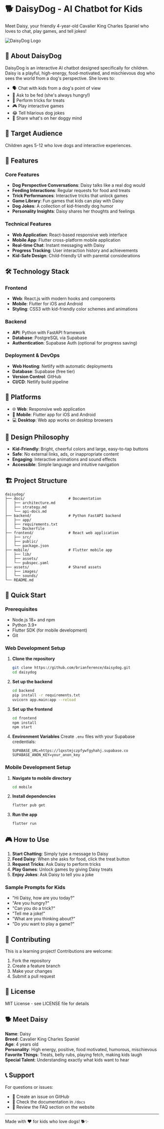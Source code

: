 # 🐕 DaisyDog - AI Chatbot for Kids

Meet Daisy, your friendly 4-year-old Cavalier King Charles Spaniel who loves to chat, play games, and tell jokes!

![DaisyDog Logo](./assets/images/daisy-logo.png)

## 🌟 About DaisyDog

DaisyDog is an interactive AI chatbot designed specifically for children. Daisy is a playful, high-energy, food-motivated, and mischievous dog who sees the world from a dog's perspective. She loves to:

- 🗣️ Chat with kids from a dog's point of view
- 🍖 Ask to be fed (she's always hungry!)
- 🎪 Perform tricks for treats
- 🎮 Play interactive games
- 😂 Tell hilarious dog jokes
- 🧠 Share what's on her doggy mind

## 🎯 Target Audience

Children ages 5-12 who love dogs and interactive experiences.

## 🚀 Features

### Core Features
- **Dog Perspective Conversations**: Daisy talks like a real dog would
- **Feeding Interactions**: Regular requests for food and treats
- **Trick Performances**: Interactive tricks that unlock games
- **Game Library**: Fun games that kids can play with Daisy
- **Dog Jokes**: A collection of kid-friendly dog humor
- **Personality Insights**: Daisy shares her thoughts and feelings

### Technical Features
- **Web Application**: React-based responsive web interface
- **Mobile App**: Flutter cross-platform mobile application
- **Real-time Chat**: Instant messaging with Daisy
- **Progress Tracking**: User interaction history and achievements
- **Kid-Safe Design**: Child-friendly UI with parental considerations

## 🛠️ Technology Stack

### Frontend
- **Web**: React.js with modern hooks and components
- **Mobile**: Flutter for iOS and Android
- **Styling**: CSS3 with kid-friendly color schemes and animations

### Backend
- **API**: Python with FastAPI framework
- **Database**: PostgreSQL via Supabase
- **Authentication**: Supabase Auth (optional for progress saving)

### Deployment & DevOps
- **Web Hosting**: Netlify with automatic deployments
- **Database**: Supabase (free tier)
- **Version Control**: GitHub
- **CI/CD**: Netlify build pipeline

## 📱 Platforms

- 🌐 **Web**: Responsive web application
- 📱 **Mobile**: Flutter app for iOS and Android
- 💻 **Desktop**: Web app works on desktop browsers

## 🎨 Design Philosophy

- **Kid-Friendly**: Bright, cheerful colors and large, easy-to-tap buttons
- **Safe**: No external links, ads, or inappropriate content
- **Engaging**: Interactive animations and sound effects
- **Accessible**: Simple language and intuitive navigation

## 🏗️ Project Structure

```
daisydog/
├── docs/                    # Documentation
│   ├── architecture.md
│   ├── strategy.md
│   └── api-docs.md
├── backend/                 # Python FastAPI backend
│   ├── app/
│   ├── requirements.txt
│   └── Dockerfile
├── frontend/                # React web application
│   ├── src/
│   ├── public/
│   └── package.json
├── mobile/                  # Flutter mobile app
│   ├── lib/
│   ├── assets/
│   └── pubspec.yaml
├── assets/                  # Shared assets
│   ├── images/
│   └── sounds/
└── README.md
```

## 🚀 Quick Start

### Prerequisites
- Node.js 18+ and npm
- Python 3.9+
- Flutter SDK (for mobile development)
- Git

### Web Development Setup

1. **Clone the repository**
   ```bash
   git clone https://github.com/brianference/daisydog.git
   cd daisydog
   ```

2. **Set up the backend**
   ```bash
   cd backend
   pip install -r requirements.txt
   uvicorn app.main:app --reload
   ```

3. **Set up the frontend**
   ```bash
   cd frontend
   npm install
   npm start
   ```

4. **Environment Variables**
   Create `.env` files with your Supabase credentials:
   ```
   SUPABASE_URL=https://lqxstmjczpfywfgyhahj.supabase.co
   SUPABASE_ANON_KEY=your_anon_key
   ```

### Mobile Development Setup

1. **Navigate to mobile directory**
   ```bash
   cd mobile
   ```

2. **Install dependencies**
   ```bash
   flutter pub get
   ```

3. **Run the app**
   ```bash
   flutter run
   ```

## 🎮 How to Use

1. **Start Chatting**: Simply type a message to Daisy
2. **Feed Daisy**: When she asks for food, click the treat button
3. **Request Tricks**: Ask Daisy to perform tricks
4. **Play Games**: Unlock games by giving Daisy treats
5. **Enjoy Jokes**: Ask Daisy to tell you a joke

### Sample Prompts for Kids
- "Hi Daisy, how are you today?"
- "Are you hungry?"
- "Can you do a trick?"
- "Tell me a joke!"
- "What are you thinking about?"
- "Do you want to play a game?"

## 🤝 Contributing

This is a learning project! Contributions are welcome:

1. Fork the repository
2. Create a feature branch
3. Make your changes
4. Submit a pull request

## 📄 License

MIT License - see LICENSE file for details

## 🐕 Meet Daisy

**Name**: Daisy  
**Breed**: Cavalier King Charles Spaniel  
**Age**: 4 years old  
**Personality**: High energy, positive, food motivated, humorous, mischievous  
**Favorite Things**: Treats, belly rubs, playing fetch, making kids laugh  
**Special Talent**: Understanding exactly what kids want to hear  

## 📞 Support

For questions or issues:
- 📧 Create an issue on GitHub
- 📖 Check the documentation in `/docs`
- 🎯 Review the FAQ section on the website

---

Made with ❤️ for kids who love dogs! 🐕✨
